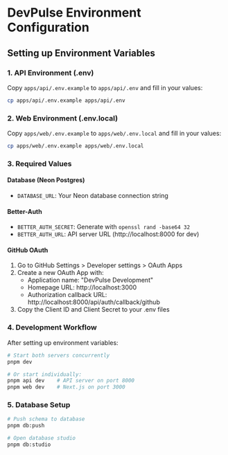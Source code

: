 # DevPulse Environment Configuration

## Setting up Environment Variables

### 1. API Environment (.env)
Copy `apps/api/.env.example` to `apps/api/.env` and fill in your values:

```bash
cp apps/api/.env.example apps/api/.env
```

### 2. Web Environment (.env.local)
Copy `apps/web/.env.example` to `apps/web/.env.local` and fill in your values:

```bash
cp apps/web/.env.example apps/web/.env.local
```

### 3. Required Values

#### Database (Neon Postgres)
- `DATABASE_URL`: Your Neon database connection string

#### Better-Auth
- `BETTER_AUTH_SECRET`: Generate with `openssl rand -base64 32`
- `BETTER_AUTH_URL`: API server URL (http://localhost:8000 for dev)

#### GitHub OAuth
1. Go to GitHub Settings > Developer settings > OAuth Apps
2. Create a new OAuth App with:
   - Application name: "DevPulse Development"
   - Homepage URL: http://localhost:3000
   - Authorization callback URL: http://localhost:8000/api/auth/callback/github
3. Copy the Client ID and Client Secret to your .env files

### 4. Development Workflow

After setting up environment variables:

```bash
# Start both servers concurrently
pnpm dev

# Or start individually:
pnpm api dev    # API server on port 8000
pnpm web dev    # Next.js on port 3000
```

### 5. Database Setup

```bash
# Push schema to database
pnpm db:push

# Open database studio
pnpm db:studio
```